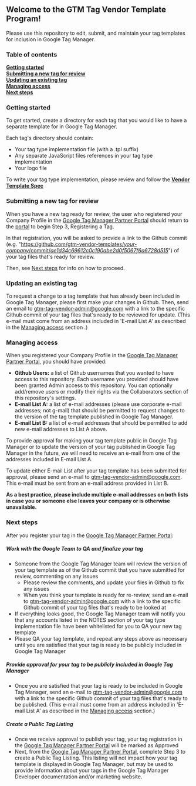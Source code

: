 ## Welcome to the GTM Tag Vendor Template Program!
Please use this repository to edit, submit, and maintain your tag templates for inclusion in Google Tag Manager.

### Table of contents
**[Getting started](#getting-started)**  
**[Submitting a new tag for review](#submitting-a-new-tag-for-review)**  
**[Updating an existing tag](#updating-an-existing-tag)**  
**[Managing access](#managing-access)**  
**[Next steps](#next-steps)**

### Getting started
To get started, create a directory for each tag that you would like to have a separate template for in Google Tag Manager.

Each tag's directory should contain:
  * Your tag type implementation file (with a .tpl suffix)
  * Any separate JavaScript files references in your tag type implementation
  * Your logo file

To write your tag type implementation, please review and follow the **<a href="https://github.com/gtm-vendor-templates/template-spec/blob/master/README.md" target="_blank">Vendor Template Spec</a>**

### Submitting a new tag for review

When you have a new tag ready for review, the user who registered your Company Profile in the <a href="https://gtm-partner-gallery.appspot.com/tagmanager/partners/owner/profile/company/" target="_blank">Google Tag Manager Partner Portal</a> should return to the <a href="https://gtm-partner-gallery.appspot.com/tagmanager/partners/owner/profile/company/" target="_blank">portal</a> to begin Step 3, Registering a Tag.

In that registration, you will be asked to provide a link to the Github commit (e.g. "[https://github.com/gtm-vendor-templates/<i>your-company</i>/commit/<i>ae1d34c69612c0c190abe2d0f5067f6a6728d515</i>](#)") of your tag files that's ready for review.

Then, see [Next steps](#next-steps)  for info on how to proceed.

### Updating an existing tag

To request a change to a tag template that has already been included in Google Tag Manager, please first make your changes in Github. Then, send an email to <gtm-tag-vendor-admin@google.com> with a link to the specific Github commit of your tag files that's ready to be reviewed for update. (This e-mail must come from an address included in 'E-mail List A' as described in the [Managing access](#managing-access) section .)

### Managing access

When you registered your Company Profile in the <a href="https://gtm-partner-gallery.appspot.com/tagmanager/partners/owner/profile/company/" target="_blank">Google Tag Manager Partner Portal</a>, you should have provided:
  * **Github Users:** a list of Github usernames that you wanted to have access to this repository. Each username you provided should have been granted Admin access to this repository. You can optionally add/remove users or modify their rights via the Collaborators section of this repository's settings.
  * **E-mail List A:** a list of e-mail addresses (please use corporate e-mail addresses; not g-mail) that should be permitted to request changes to the version of the tag template published in Google Tag Manager.
  * **E-mail List B:** a list of e-mail addresses that should be permitted to add new e-mail addresses to List A above.

To provide approval for making your tag template public in Google Tag Manager or to update the version of your tag published in Google Tag Manager in the future, we will need to receive an e-mail from one of the addresses included in E-mail List A.

To update either E-mail List after your tag template has been submitted for approval, please send an e-mail to <gtm-tag-vendor-admin@google.com>. This e-mail must be sent from an e-mail address provided in List B.

**As a best practice, please include multiple e-mail addresses on both lists in case you or someone else leaves your company or is otherwise unavailable.**

### Next steps

After you register your tag in the <a href="https://gtm-partner-gallery.appspot.com/tagmanager/partners/owner/profile/company/" target="_blank">Google Tag Manager Partner Portal</a>:

##### Work with the Google Team to QA and finalize your tag
  * Someone from the Google Tag Manager team will review the version of your tag template as of the Github commit that you have submitted for review, commenting on any issues
    + Please review the comments, and update your files in Github to fix any issues
    + When you think your template is ready for re-review, send an e-mail to <gtm-tag-vendor-admin@google.com> with a link to the specific Github commit of your tag files that's ready to be looked at
  * If everything looks good, the Google Tag Manager team will notify you that any accounts listed in the NOTES section of your tag type implementation file have been whitelisted for you to QA your new tag template
  * Please QA your tag template, and repeat any steps above as necessary until you are satisfied that your tag is ready to be publicly included in Google Tag Manager

##### Provide approval for your tag to be publicly included in Google Tag Manager
  * Once you are satisfied that your tag is ready to be included in Google Tag Manager, send an e-mail to <gtm-tag-vendor-admin@google.com> with a link to the specific Github commit of your tag files that's ready to be published. (This e-mail must come from an address included in 'E-mail List A' as described in the [Managing access](#managing-access) section.)

##### Create a Public Tag Listing
  * Once we receive approval to publish your tag, your tag registration in the <a href="https://gtm-partner-gallery.appspot.com/tagmanager/partners/owner/profile/company/" target="_blank">Google Tag Manager Partner Portal</a> will be marked as Approved
  * Next, from the <a href="https://gtm-partner-gallery.appspot.com/tagmanager/partners/owner/profile/company/" target="_blank">Google Tag Manager Partner Portal</a>, complete Step 3 to create a Public Tag Listing. This listing will not impact how your tag template is displayed in Google Tag Manager, but may be used to provide information about your tags in the Google Tag Manager Developer documentation and/or marketing website.
